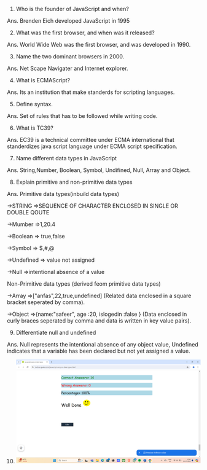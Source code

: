 1.   Who is the founder of JavaScript and when?

Ans. Brenden Eich developed JavaScript in 1995

2.   What was the first browser, and when was it released?

Ans. World Wide Web was the first browser, and was developed in 1990.

3.   Name the two dominant browsers in 2000. 

Ans. Net Scape Navigater and Internet explorer.

4.   What is ECMAScript?

Ans. Its an institution that make standerds for scripting languages.

5.   Define syntax.

Ans. Set of rules that has to be followed while writing code.

6.   What is TC39?

Ans. EC39 is a technical committee under ECMA international that standerdizes java    script language under ECMA script specification.

7.   Name different data types in JavaScript

Ans. String,Number, Boolean, Symbol, Undifined, Null, Array and Object.

8.   Explain primitive and non-primitive data types

Ans. Primitive data types(inbuild data types)

->STRING    =>SEQUENCE OF CHARACTER ENCLOSED IN SINGLE OR DOUBLE QOUTE

->Mumber    =>1,20.4

->Boolean   => true,false

->Symbol    => $,#,@

->Undefined => value not assigned

->Null      =>intentional absence of a value

Non-Primitive data types (derived feom primitive data types)

->Array     =>["anfas",22,true,undefined] (Related data enclosed in a square bracket seperated by comma).

->Object    =>{name:"safeer",
            age :20,
            islogedin :false
            } 
            (Data enclosed in curly braces seperated by comma and data is written in key value pairs).

9. Differentiate null and undefined

Ans. Null represents the intentional absence of any object value,
     Undefined  indicates that a variable has been declared but not yet assigned a value.

10. ![screenshot](./SS01.png)

